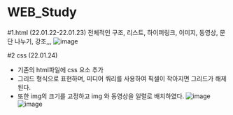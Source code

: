 # WEB_Study

#1.html (22.01.22-22.01.23)
전체적인 구조, 리스트, 하이퍼링크, 이미지, 동영상, 문단 나누기, 강조,,,
![image](https://user-images.githubusercontent.com/57988006/150671281-462d8de9-76e5-4e2f-af78-80b50011df53.png)

#2 css (22.01.24)
- 기존의 html파일에 css 요소 추가
- 그리드 형식으로 표현하며, 미디어 쿼리를 사용하여 픽셀이 작아지면 그리드가 해제된다. 
- 또한 img의 크기를 고정하고 img 와 동영상을 일렬로 배치하였다.
![image](https://user-images.githubusercontent.com/57988006/150728728-010b894a-bd36-4473-9020-bd05f2ffead8.png)
![image](https://user-images.githubusercontent.com/57988006/150728756-20207c5f-7e64-4a8a-bbc7-2204afac418b.png)

